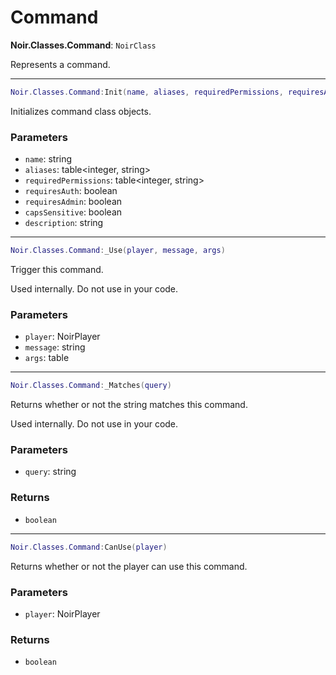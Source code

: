 # Command

**Noir.Classes.Command**: `NoirClass`

Represents a command.

---

```lua
Noir.Classes.Command:Init(name, aliases, requiredPermissions, requiresAuth, requiresAdmin, capsSensitive, description)
```
Initializes command class objects.

### Parameters
- `name`: string
- `aliases`: table<integer, string>
- `requiredPermissions`: table<integer, string>
- `requiresAuth`: boolean
- `requiresAdmin`: boolean
- `capsSensitive`: boolean
- `description`: string

---

```lua
Noir.Classes.Command:_Use(player, message, args)
```
Trigger this command.

Used internally. Do not use in your code.

### Parameters
- `player`: NoirPlayer
- `message`: string
- `args`: table

---

```lua
Noir.Classes.Command:_Matches(query)
```
Returns whether or not the string matches this command.

Used internally. Do not use in your code.

### Parameters
- `query`: string
### Returns
- `boolean`

---

```lua
Noir.Classes.Command:CanUse(player)
```
Returns whether or not the player can use this command.

### Parameters
- `player`: NoirPlayer
### Returns
- `boolean`